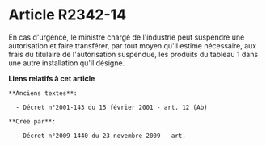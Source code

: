 # Article R2342-14

En cas d'urgence, le ministre chargé de l'industrie peut suspendre une autorisation et faire transférer, par tout moyen qu'il
estime nécessaire, aux frais du titulaire de l'autorisation suspendue, les produits du tableau 1 dans une autre installation
qu'il désigne.

**Liens relatifs à cet article**

	**Anciens textes**:

	  - Décret n°2001-143 du 15 février 2001 - art. 12 (Ab)

	**Créé par**:

	  - Décret n°2009-1440 du 23 novembre 2009 - art.
